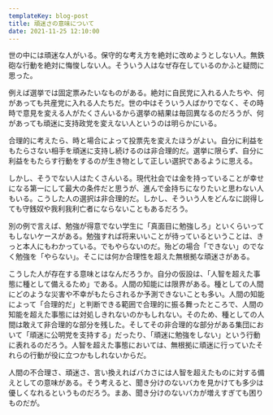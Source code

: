 ```yaml
---
templateKey: blog-post
title: 頑迷さの意味について
date: 2021-11-25 12:10:00
---
```


世の中には頑迷な人がいる。保守的な考え方を絶対に改めようとしない人。無鉄砲な行動を絶対に悔悛しない人。そういう人はなぜ存在しているのかふと疑問に思った。

例えば選挙では固定票みたいなものがある。絶対に自民党に入れる人たちや、何があっても共産党に入れる人たちだ。世の中はそういう人ばかりでなく、その時時で意見を変える人がたくさんいるから選挙の結果は毎回異なるのだろうが、何があっても頑迷に支持政党を変えない人というのは明らかにいる。

合理的に考えたら、時と場合によって投票先を変えたほうがよい。自分に利益をもたらさない相手を頑迷に支持し続けるのは非合理的だ。選挙に限らず、自分に利益をもたらす行動をするのが生き物として正しい選択であるように思える。

しかし、そうでない人はたくさんいる。現代社会では金を持っていることが幸せになる第一にして最大の条件だと思うが、進んで金持ちになりたいと思わない人もいる。こうした人の選択は非合理的だ。しかし、そういう人をどんなに説得しても守銭奴や我利我利亡者にならないこともあるだろう。

別の例で言えば、勉強が得意でない学生に「真面目に勉強しろ」といくらいってもしないケースがある。勉強すれば将来いいことが待っているということは、きっと本人にもわかっている。でもやらないのだ。殆どの場合「できない」のでなく勉強を「やらない」。そこには何か合理性を超えた無根拠な頑迷さがある。

こうした人が存在する意味とはなんだろうか。自分の仮設は、「人智を超えた事態に種として備えるため」である。人間の知能には限界がある。種としての人間にどのような災害や不幸がもたらされるか予測できないことも多い。人間の知能によって「合理的だ」と判断できる範囲で合理的に振る舞ったところで、人間の知能を超えた事態には対処しきれないのかもしれない。そのため、種としての人間は敢えて非合理的な部分を残した。そしてその非合理的な部分がある集団において「頑迷に公明党を支持する」だったり、「頑迷に勉強をしない」という行動に表れるのだろう。人智を超えた事態においては、無根拠に頑迷に行っていたそれらの行動が役に立つかもしれないからだ。

人間の不合理さ、頑迷さ、言い換えればバカさには人智を超えたものに対する備えとしての意味がある。そう考えると、聞き分けのないバカを見かけても多少は優しくなれるというものだろう。まあ、聞き分けのないバカが増えすぎても困りものだが。

